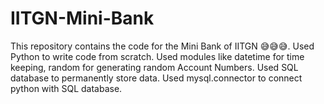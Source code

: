 # IITGN-Mini-Bank
This repository contains the code for the Mini Bank of IITGN 😅😅😅.
Used Python to write code from scratch.
Used modules like datetime for time keeping, random for generating random Account Numbers.
Used SQL database to permanently store data.
Used mysql.connector to connect python with SQL database.
